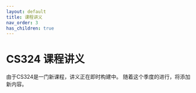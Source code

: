 ```yaml
---
layout: default
title: 课程讲义
nav_order: 3
has_children: true
---
```


# CS324 课程讲义

由于CS324是一门新课程，讲义正在即时构建中。
随着这个季度的进行，将添加新内容。